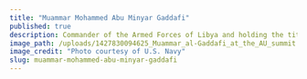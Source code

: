 ```yaml
---
title: "Muammar Mohammed Abu Minyar Gaddafi"
published: true
description: Commander of the Armed Forces of Libya and holding the title of Leader of the Revolution, and as such, acting as the Libyan Head of State
image_path: /uploads/1427830094625_Muammar_al-Gaddafi_at_the_AU_summit.jpg
image_credit: "Photo courtesy of U.S. Navy"
slug: muammar-mohammed-abu-minyar-gaddafi
---
```


